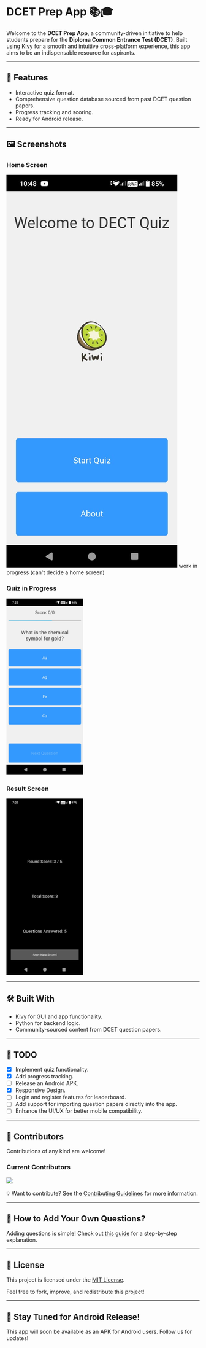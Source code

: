 # DCET Prep App 📚🎓

Welcome to the **DCET Prep App**, a community-driven initiative to help students prepare for the **Diploma Common Entrance Test (DCET)**. Built using [Kivy](https://kivy.org/) for a smooth and intuitive cross-platform experience, this app aims to be an indispensable resource for aspirants.

---

## 📲 Features
- Interactive quiz format.
- Comprehensive question database sourced from past DCET question papers.
- Progress tracking and scoring.
- Ready for Android release.

---

## 🖼️ Screenshots
### Home Screen
![Home Screen](screenshots/home.png)
work in progress (can't decide a home screen)

### Quiz in Progress
<img src="./screenshots/quiz.jpeg" width="200">

### Result Screen
<img src="./screenshots/result.jpeg" width="200">

---

## 🛠️ Built With
- [Kivy](https://kivy.org/) for GUI and app functionality.
- Python for backend logic.
- Community-sourced content from DCET question papers.

---

## 🚧 TODO
- [x] Implement quiz functionality.
- [x] Add progress tracking.    
- [ ] Release an Android APK.
- [x] Responsive Design.
- [ ] Login and register features for leaderboard.
- [ ] Add support for importing question papers directly into the app.
- [ ] Enhance the UI/UX for better mobile compatibility.

---

## 🙌 Contributors
Contributions of any kind are welcome!  

### Current Contributors
<a href="https://github.com/vaibhav-rm/Dcet-prep-app/graphs/contributors">
  <img src="https://contrib.rocks/image?repo=vaibhav-rm/Dcet-prep-app" />
</a>


💡 Want to contribute? See the [Contributing Guidelines](CONTRIBUTING.md) for more information.

---

## 🚀 How to Add Your Own Questions?
Adding questions is simple! Check out [this guide](HELPING.md) for a step-by-step explanation.

---

## 📄 License
This project is licensed under the [MIT License](LICENSE).

Feel free to fork, improve, and redistribute this project!

---

## 🌟 Stay Tuned for Android Release!
This app will soon be available as an APK for Android users. Follow us for updates!
